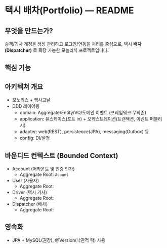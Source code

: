 # 택시 배차(Portfolio) — README

## 무엇을 만드는가?
승객/기사 계정을 생성 관리하고 로그인/연동을 처리를 중심으로, 택시 **배차(Dispatcher)** 로 확장 가능한 모놀리식 프로젝트입니다.<br>


## 핵심 기능


## 아키텍쳐 개요
- 모노리스 + 헥사고날
- DDD 레이어링
  - domain: Aggregate/Entity/VO/도메인 이벤트 (프레임워크 무의존)
  - application: 유스케이스(포트 in) + 오케스트레이션(트랜잭션, 이벤트 퍼블리시)
  - adapter: web(REST), persistence(JPA), messaging(Outbox) 등 
  - config: DI/설정

## 바운디드 컨텍스트 (Bounded Context)
- Account (어카운트 및 인증 인가)
  - Aggregate Root: `Acount`
- User (사용자)
  - Aggregate Root: ` `
- Driver (택시 기사)
  - Aggregate Root: ` `
- Dispatcher (배차)
  - Aggregate Root: ` `

## 영속화
- JPA + MySQL(권장), @Version(낙관적 락) 사용